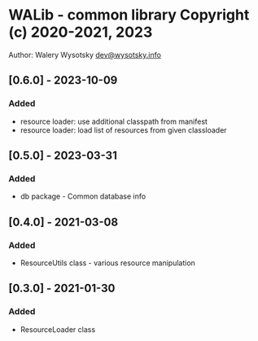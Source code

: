 # WALib - common library Copyright (c) 2020-2021, 2023
Author: Walery Wysotsky <dev@wysotsky.info>

## [0.6.0] - 2023-10-09
### Added
- resource loader: use additional classpath from manifest
- resource loader: load list of resources from given classloader

## [0.5.0] - 2023-03-31
### Added
- db package - Common database info

## [0.4.0] - 2021-03-08
### Added
- ResourceUtils class - various resource manipulation

## [0.3.0] - 2021-01-30
### Added
- ResourceLoader class
